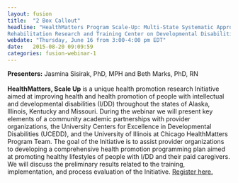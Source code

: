 ```yaml
---
layout: fusion
title:  "2 Box Callout"
headline: "HealthMatters Program Scale-Up: Multi-State Systematic Approach
Rehabilitation Research and Training Center on Developmental Disabilities and Health (RRTCDD) 2016 Health and Wellness Series"
webdate: "Thursday, June 16 from 3:00-4:00 pm EDT"
date:   2015-08-20 09:09:59
categories: fusion-webinar-1
---
```

<b>Presenters:</b> Jasmina Sisirak, PhD, MPH and Beth Marks, PhD, RN
<br><br>
<b>HealthMatters, Scale Up</b> is a unique health promotion research Initiative aimed at improving health and health promotion of people with intellectual and developmental disabilities (I/DD) throughout the states of Alaska, Illinois, Kentucky and Missouri. During the webinar we will present key elements of a community academic partnerships with provider organizations, the University Centers for Excellence in Developmental Disabilities (UCEDD), and the University of Illinois at Chicago HealthMatters Program Team. The goal of the Initiative is to assist provider organizations to developing a comprehensive health promotion programming plan aimed at promoting healthy lifestyles of people with I/DD and their paid caregivers. We will discuss the preliminary results related to the training, implementation, and process evaluation of the Initiative. <a href="https://thearc.webex.com/thearc/k2/j.php?MTID=t265fafabba7fa7f57a61e08e1c6d9339">Register here.</a>
